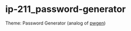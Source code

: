 # ip-211_password-generator
Theme: Password Generator (analog of [pwgen](https://linux.die.net/man/1/pwgen))
